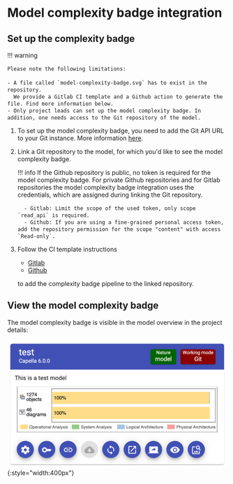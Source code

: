 <!--
 ~ SPDX-FileCopyrightText: Copyright DB Netz AG and the capella-collab-manager contributors
 ~ SPDX-License-Identifier: Apache-2.0
 -->

# Model complexity badge integration

## Set up the complexity badge

!!! warning

    Please note the following limitations:

    - A file called `model-complexity-badge.svg` has to exist in the repository.
      We provide a Gitlab CI template and a Github action to generate the file. Find more information below.
    - Only project leads can set up the model complexity badge. In addition, one needs access to the Git repository of the model.

1.  To set up the model complexity badge, you need to add the Git API URL to
    your Git instance. More information
    [here](../../settings/model-sources/git.md).
1.  Link a Git repository to the model, for which you'd like to see the model
    complexity badge.

    <!-- prettier-ignore -->
    !!! info
         If the Github repository is public, no token is required for the model complexity badge.
         For private Github repositories and for Gitlab repositories the model complexity badge integration uses the credentials,
         which are assigned during linking the Git repository.

          - Gitlab: Limit the scope of the used token, only scope `read_api` is required.
          - Github: If you are using a fine-grained personal access token, add the repository permission for the scope "content" with access `Read-only`.

1.  Follow the CI template instructions

    - [Gitlab](https://github.com/DSD-DBS/py-capellambse/tree/master/ci-templates/gitlab#model-badge)
    - [Github](https://github.com/DSD-DBS/py-capellambse/tree/master/ci-templates/github#model-badge)

    to add the complexity badge pipeline to the linked repository.

## View the model complexity badge

The model complexity badge is visible in the model overview in the project
details:

![Model complexity badge](./complexity_badge.png){:style="width:400px"}
